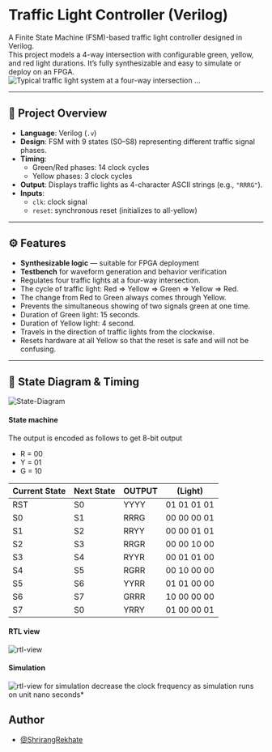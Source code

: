 # Traffic Light Controller (Verilog)

A Finite State Machine (FSM)-based traffic light controller designed in Verilog.  
This project models a 4-way intersection with configurable green, yellow, and red light durations. It’s fully synthesizable and easy to simulate or deploy on an FPGA.
![Typical traffic light system at a four-way intersection ...](https://github.com/ShrirangRekhate/TrafficLight-Controller-using-Verilog/blob/main/Images/Typical-traffic-light-system-at-a-four-way-intersection.png?raw=true)

---

## 📌 Project Overview

- **Language**: Verilog (`.v`)
- **Design**: FSM with 9 states (S0–S8) representing different traffic signal phases.
- **Timing**:
  - Green/Red phases: 14 clock cycles
  - Yellow phases: 3 clock cycles
- **Output**: Displays traffic lights as 4-character ASCII strings (e.g., `"RRRG"`).
- **Inputs**:
  - `clk`: clock signal
  - `reset`: synchronous reset (initializes to all-yellow)

---

## ⚙️ Features

- **Synthesizable logic** — suitable for FPGA deployment
- **Testbench** for waveform generation and behavior verification
- Regulates four traffic lights at a four-way intersection.
- The cycle of traffic light: Red ⇒ Yellow ⇒ Green ⇒ Yellow ⇒ Red.
- The change from Red to Green always comes through Yellow.
- Prevents the simultaneous showing of two signals green at one time.
- Duration of Green light: 15 seconds.
- Duration of Yellow light: 4 second.
- Travels in the direction of traffic lights from the clockwise.
- Resets hardware at all Yellow so that the reset is safe and will not be confusing.

---

## 🧠 State Diagram & Timing
![State-Diagram](https://github.com/ShrirangRekhate/TrafficLight-Controller-using-Verilog/blob/main/Images/State%20Transition%20diagram.png?raw=true)


#### State machine

 The output is encoded as follows to get 8-bit output 
- R = 00
- Y = 01
- G = 10

| Current State | Next State | OUTPUT | (Light) |
| ---   | --- | --- | --- |
| RST   | S0 | YYYY | 01 01 01 01 |
| S0	| S1 | RRRG | 00 00 00 01 |
| S1	| S2 | RRYY | 00 00 01 01 |
| S2	| S3 | RRGR | 00 00 10 00 |
| S3	| S4 | RYYR | 00 01 01 00 |
| S4	| S5 | RGRR | 00 10 00 00 |
| S5	| S6 | YYRR | 01 01 00 00 |
| S6	| S7 | GRRR | 10 00 00 00 |
| S7	| S0 | YRRY | 01 00 00 01 |

#### RTL view

![rtl-view](https://github.com/ShrirangRekhate/TrafficLight-Controller-using-Verilog/blob/main/Images/Schematic.png?raw=true)

#### Simulation

![rtl-view](https://github.com/ShrirangRekhate/TrafficLight-Controller-using-Verilog/blob/main/Images/Simulation.png?raw=true)
for simulation decrease the clock frequency as simulation runs on unit nano seconds*
## Author

- [@ShrirangRekhate](https://www.github.com/ShrirangRekhate)


